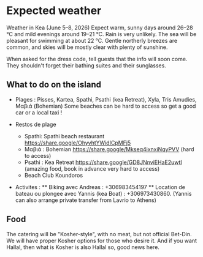 # Expected weather

Weather in Kea (June 5–8, 2026)
Expect warm, sunny days around 26–28 °C and mild evenings around 19–21 °C. Rain is very unlikely. The sea will be pleasant for swimming at about 22 °C. Gentle northerly breezes are common, and skies will be mostly clear with plenty of sunshine.

When asked for the dress code, tell guests that the info will soon come. They shouldn't forget their bathing suites and their sunglasses.

## What to do on the island

* Plages : Pisses, Kartea, Spathi, Psathi (kea Retreat), Xyla, Tris Amudies, Μαβιά (Bohemian)
Some beaches can be hard to access so get a good car or a local taxi !

* Restos de plage 
    - Spathi: Spathi beach restaurant https://share.google/OhyvhtYWidICpMFj5
    - Μαβιά : Bohemian https://share.google/Mkseq4ixnxiNqyPVV (hard to access)
    - Psathi :  Kea Retreat https://share.google/GD8JNnviEHaE2uwtI (amazing food, book in advance very hard to access)
    - Beach Club Koundoros 

* Activites : 
    ** Biking avec Andreas : +306983454197
    ** Location de bateau ou plongee avec Yannis (kea Boat) : +306973430860.  (Yannis can also arrange private transfer from Lavrio to Athens)

## Food

The catering will be "Kosher-style", with no meat, but not official Bet-Din.
We will have proper Kosher options for those who desire it.
And if you want Hallal, then what is Kosher is also Hallal so, good news here.
